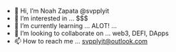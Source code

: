 - 👋 Hi, I’m Noah Zapata @svpplyit 
- 👀 I’m interested in ... $$$ 
- 🌱 I’m currently learning ... ALOT! ...
- 💞️ I’m looking to collaborate on ... web3, DEFI, DApps
- 📫 How to reach me ... svpplyit@outlook.com

<!---
svpplyit/svpplyit is a ✨ special ✨ repository because its `README.md` (this file) appears on your GitHub profile.
You can click the Preview link to take a look at your changes.
--->
